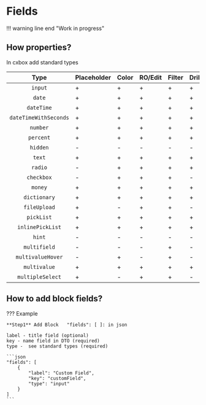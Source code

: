 # Fields
!!! warning line end "Work in progress"

## How properties?
In cxbox add standard types
 
|          Type          | Placeholder | Color | RO/Edit | Filter | Drilldown | Validation | Sort | Required |   
|:----------------------:|-------------|-------|---------|--------|-----------|------------|------|----------|
|        `input`         | +           | +     | +       | +      | +         | +          | +    | +        |                     
|         `date`         | +           | +     | +       | +      | +         | +          | +    | +        |                   
|       `dateTime`       | +           | +     | +       | +      | +         | +          | +    | +        |                 
| `dateTimeWithSeconds`  | +           | +     | +       | +      | +         | +          | +    | +        |                          
|        `number`        | +           | +     | +       | +      | +         | +          | +    | +        |            
|       `percent`        | +           | +     | +       | +      | +         | +          | +    | +        |             
|        `hidden`        | -           | -     | -       | -      | -         | -          | -    | -        |             
|         `text`         | +           | +     | +       | +      | +         | +          | +    | +        |             
|        `radio`         | -           | +     | +       | +      | +         | +          | +    | +        |             
|       `checkbox`       | -           | +     | +       | +      | -         | +          | +    | +        |            
|        `money`         | +           | +     | +       | +      | +         | +          | +    | +        |              
|      `dictionary`      | +           | +     | +       | +      | +         | +          | +    | +        |            
|      `fileUpload`      | +           | -     | +       | +      | -         | +          | +    | +        |            
|       `pickList`       | +           | +     | +       | +      | +         | +          | +    | +        |           
|    `inlinePickList`    | +           | +     | +       | +      | +         | +          | +    | +        |             
|         `hint`         | -           | -     | -       | -      | -         | -          | -    | -        |                 
|      `multifield`      | -           | -     | -       | +      | -         | -          | -    | -        |           
|   `multivalueHover`    | -           | +     | -       | +      | -         | -          | -    | -        |                
|      `multivalue`      | +           | +     | +       | +      | +         | +          | -    | +        |                
|    `multipleSelect`    | +           | -     | +       | +      | -         | +          | +    | +        |

## How to add block fields?
??? Example

    **Step1** Add Block   "fields": [ ]: in json
    
    label - title field (optional)
    key - name field in DTO (required)
    type -  see standard types (required)

    ```json
    "fields": [  
        {
            "label": "Custom Field",
            "key": "customField",
            "type": "input"
        }
    ]
    ```
 